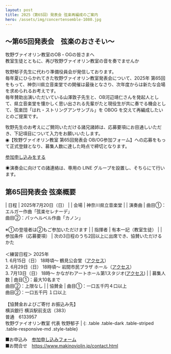 ```yaml
---
layout: post
title: 2025（第65回）発表会 弦楽再編成のご案内
hero: /assets/img/concertensemble-1080.jpg
---
```


## ～第65回発表会　弦楽のおさそい～
牧野ヴァイオリン教室のOB・OGの皆さまへ<br>
教室生徒とともに、再び牧野ヴァイオリン教室の音を奏でませんか

牧野郁子先生に代わり準備役員会が発信しております。<br>
毎年夏にひらかれてきた牧野ヴァイオリン教室発表会について、2025年 第65回をもって、神奈川県立音楽堂での開催は最後となさり、次年度からは新たな会場を求められるお考えです。<br>
毎年賛助出演いただいている山澤敦子先生と、OB河辺靖仁さんを発起人として、県立音楽堂を懐かしく思い出される先輩がたと現役生が共に奏でる機会として、弦楽団「はれ・ストリングアンサンブル」を OBOG を交えて再編成したいとのご提案です。

牧野先生のお考えにご賛同いただける諸兄諸姉は、応募要項にお目通しいただき、下記項目について入力をお願いいたします。<br>
◉【牧野ヴァイオリン教室 第65回発表会 OB/OG参加フォーム】への応募をもって正式登録となり、募集人数に達した時点で締切となります。

<a type="button" class="btn btn-lg btn-block btn-primary mx-auto" style="width:15em;" href="https://docs.google.com/forms/d/e/1FAIpQLSfQkizDuYiDjteIr3Pq82uvScpDygS9tPoAwaBIJqxPtGZ1Cg/viewform"><i class="fa-regular fa-pen-to-square"></i>
参加申し込みをする</a>

◉演奏会に向けての諸連絡は、専用の LINE グループを設置し、そちらにて行います。

## 第65回発表会 弦楽概要

| 日程 | 2025年7月20日（日） |
| 会場 | 神奈川県立音楽堂 |
| 演奏曲 | 曲目①：エルガー作曲「弦楽セレナーデ」<br>曲目②：パッヘルベル作曲「カノン」<br><br>※①の登壇者は②もご参加いただけます |
| 指揮者 | 有本一記（教室生徒） |
| 参加条件（応募要項） | 次の3日程のうち2回以上に出席でき、協賛いただけるかた<br><br>＜練習日程＞ 2025年<br>1. 6月15日（日） 18時頃～ 鶴見公会堂（<a href="https://yokohama-tsurumikoukaido.jp/information/access/" target="_blank">アクセス</a>）<br>2. 6月29日（日） 18時頃～ 岩間市民プラザ ホール（<a href="https://www.iwamaplaza.jp/access.html" target="_blank">アクセス</a>）<br>3. 7月13日（日） 18時～ かながわアートホール第1スタジオ(<a href="https://www.kanagawa-arthall.jp/access/" target="_blank">アクセス</a>) |
| 募集人数 | 曲目①：最大10名まで<br>曲目②：上限なし |
| 協賛金 | 曲目①：一口五千円４口以上<br>曲目②：一口五千円 １口以上<br><br>【協賛金およびご寄付 お振込み先】<br>横浜銀行 横浜駅前支店（383）<br>普通　6133957<br>牧野ヴァイオリン教室 代表 牧野郁子 |
{: .table .table-dark .table-striped .table-responsive-md .style-table}

■お申込み　<a href="https://docs.google.com/forms/d/e/1FAIpQLSfQkizDuYiDjteIr3Pq82uvScpDygS9tPoAwaBIJqxPtGZ1Cg/viewform" target="_blank">参加申し込みフォーム</a><br>
■お問合せ　<a href="https://www.makinoviolin.jp/contact.html" target="_blank">https://www.makinoviolin.jp/contact.html</a>